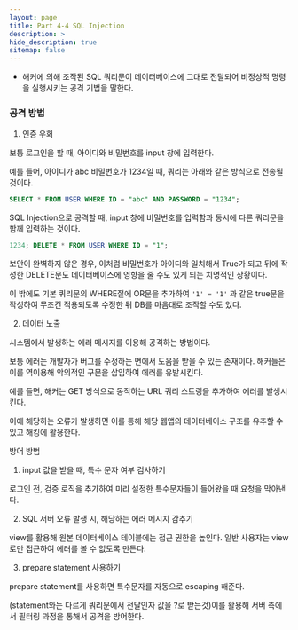 ```yaml
---
layout: page
title: Part 4-4 SQL Injection
description: >
hide_description: true
sitemap: false
---
```


- 해커에 의해 조작된 SQL 쿼리문이 데이터베이스에 그대로 전달되어 비정상적 명령을 실행시키는 공격 기법을 말한다.

### 공격 방법
1) 인증 우회

보통 로그인을 할 때, 아이디와 비밀번호를 input 창에 입력한다.

예를 들어, 아이디가 abc 비밀번호가 1234일 때, 쿼리는 아래와 같은 방식으로 전송될 것이다.
```sql
SELECT * FROM USER WHERE ID = "abc" AND PASSWORD = "1234";
```

SQL Injection으로 공격할 때, input 창에 비밀번호를 입력함과 동시에 다른 쿼리문을 함께 입력하는 것이다.
```sql
1234; DELETE * FROM USER WHERE ID = "1";
```

보안이 완벽하지 않은 경우, 이처럼 비밀번호가 아이디와 일치해서 True가 되고 뒤에 작성한 DELETE문도 데이터베이스에 영향을 줄 수도 있게 되는 치명적인 상황이다.

이 밖에도 기본 쿼리문의 WHERE절에 OR문을 추가하여  `'1' = '1'` 과 같은 true문을 작성하여 무조건 적용되도록 수정한 뒤 DB를 마음대로 조작할 수도 있다.

2) 데이터 노출

시스템에서 발생하는 에러 메시지를 이용해 공격하는 방법이다.

보통 에러는 개발자가 버그를 수정하는 면에서 도움을 받을 수 있는 존재이다. 해커들은 이를 역이용해 악의적인 구문을 삽입하여 에러를 유발시킨다.

예를 들면, 해커는 GET 방식으로 동작하는 URL 쿼리 스트링을 추가하여 에러를 발생시킨다.

이에 해당하는 오류가 발생하면 이를 통해 해당 웹앱의 데이터베이스 구조를 유추할 수 있고 해킹에 활용한다.

방어 방법
1) input 값을 받을 때, 특수 문자 여부 검사하기

로그인 전, 검증 로직을 추가하여 미리 설정한 특수문자들이 들어왔을 때 요청을 막아낸다.

2) SQL 서버 오류 발생 시, 해당하는 에러 메시지 감추기

view를 활용해 원본 데이터베이스 테이블에는 접근 권한을 높인다. 일반 사용자는 view로만 접근하여 에러를 볼 수 없도록 만든다.

3) prepare statement 사용하기

prepare statement를 사용하면 특수문자를 자동으로 escaping 해준다.

(statement와는 다르게 쿼리문에서 전달인자 값을 ?로 받는것)이를 활용해 서버 측에서 필터링 과정을 통해서 공격을 방어한다.